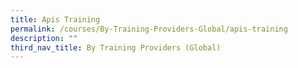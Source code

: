 ```yaml
---
title: Apis Training
permalink: /courses/By-Training-Providers-Global/apis-training
description: ""
third_nav_title: By Training Providers (Global)
---
```

